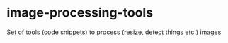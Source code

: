 # image-processing-tools
Set of tools (code snippets) to process (resize, detect things etc.) images
